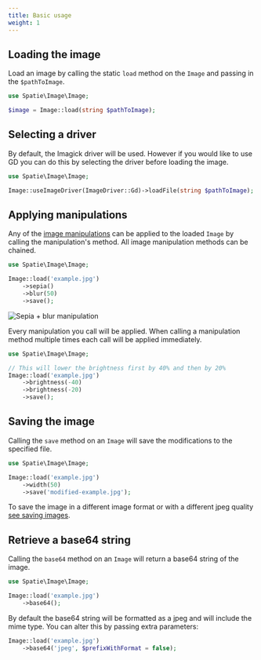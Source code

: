 ```yaml
---
title: Basic usage
weight: 1
---
```


## Loading the image

Load an image by calling the static `load` method on the `Image` and passing in the `$pathToImage`.

```php
use Spatie\Image\Image;

$image = Image::load(string $pathToImage);
```

## Selecting a driver

By default, the Imagick driver will be used. However if you would like to use GD you can do this by selecting the driver before loading the image.

```php
use Spatie\Image\Image;

Image::useImageDriver(ImageDriver::Gd)->loadFile(string $pathToImage);
```

## Applying manipulations

Any of the [image manipulations](/docs/image/v3/image-manipulations/overview) can be applied to the loaded `Image` by calling the manipulation's method. All image manipulation methods can be chained.

```php
use Spatie\Image\Image;

Image::load('example.jpg')
    ->sepia()
    ->blur(50)
    ->save();
```

![Sepia + blur manipulation](../../images/example-sepia-blur.jpg)

Every manipulation you call will be applied. When calling a manipulation method multiple times each call will be applied immediately.

```php
use Spatie\Image\Image;

// This will lower the brightness first by 40% and then by 20%
Image::load('example.jpg')
    ->brightness(-40)
    ->brightness(-20)
    ->save();
```


## Saving the image

Calling the `save` method on an `Image` will save the modifications to the specified file.

```php
use Spatie\Image\Image;

Image::load('example.jpg')
    ->width(50)
    ->save('modified-example.jpg');
```

To save the image in a different image format or with a different jpeg quality [see saving images](/docs/image/v3/usage/saving-images).

## Retrieve a base64 string

Calling the `base64` method on an `Image` will return a base64 string of the image.

```php
use Spatie\Image\Image;

Image::load('example.jpg')
    ->base64();
```

By default the base64 string will be formatted as a jpeg and will include the mime type. 
You can alter this by passing extra parameters:

```php
Image::load('example.jpg')
    ->base64('jpeg', $prefixWithFormat = false);
```
